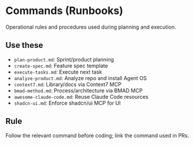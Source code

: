 # Commands (Runbooks)

Operational rules and procedures used during planning and execution.

## Use these
- `plan-product.md`: Sprint/product planning
- `create-spec.md`: Feature spec template
- `execute-tasks.md`: Execute next task
- `analyze-product.md`: Analyze repo and install Agent OS
- `context7.md`: Library/docs via Context7 MCP
- `bmad-method.md`: Process/architecture via BMAD MCP
- `awesome-claude-code.md`: Reuse Claude Code resources
- `shadcn-ui.md`: Enforce shadcn/ui MCP for UI

## Rule
Follow the relevant command before coding; link the command used in PRs. 